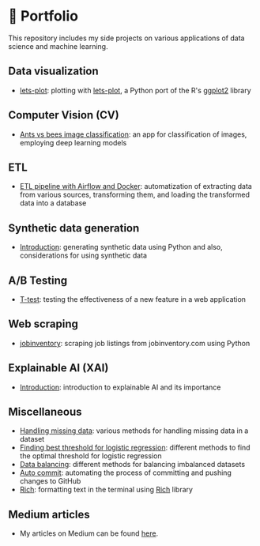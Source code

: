 # :rocket: Portfolio

This repository includes my side projects on various applications of data science and machine learning.

## Data visualization

- [lets-plot](data-visualization/lets-plot): plotting with [lets-plot](https://lets-plot.org/index.html), a Python port of the R's [ggplot2](https://ggplot2.tidyverse.org/) library

## Computer Vision (CV)

- [Ants vs bees image classification](computer-vision/ants-bees-classification/image-classification.ipynb): an app for classification of images, employing deep learning models

## ETL

- [ETL pipeline with Airflow and Docker](etl/airflow-docker): automatization of extracting data from various sources, transforming them, and loading the transformed data into a database

## Synthetic data generation

- [Introduction](synthetic-data/intro.ipynb): generating synthetic data using Python and also, considerations for using synthetic data

## A/B Testing

- [T-test](ab-test/t-test/test.ipynb): testing the effectiveness of a new feature in a web application

## Web scraping

- [jobinventory](scrape/jobinventory.com/tutorial.ipynb): scraping job listings from jobinventory.com using Python

## Explainable AI (XAI)

- [Introduction](xai/intro.ipynb): introduction to explainable AI and its importance

## Miscellaneous

- [Handling missing data](misc/missing-data.ipynb): various methods for handling missing data in a dataset
- [Finding best threshold for logistic regression](misc/threshold-logistic-regression.ipynb): different methods to find the optimal threshold for logistic regression
- [Data balancing](misc/data-balancing.ipynb): different methods for balancing imbalanced datasets
- [Auto commit](misc/auto-commit): automating the process of committing and pushing changes to GitHub
- [Rich](misc/rich/rich.ipynb): formatting text in the terminal using [Rich](https://github.com/Textualize/rich) library

## Medium articles

- My articles on Medium can be found [here](https://medium.com/@morihosseini/).
